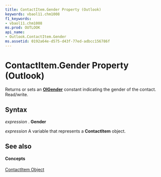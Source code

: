 ```yaml
---
title: ContactItem.Gender Property (Outlook)
keywords: vbaol11.chm1008
f1_keywords:
- vbaol11.chm1008
ms.prod: OUTLOOK
api_name:
- Outlook.ContactItem.Gender
ms.assetid: 0192a64e-d575-d43f-77ed-adbcc156786f
---
```



# ContactItem.Gender Property (Outlook)

Returns or sets an  **[OlGender](olgender-enumeration-outlook.md)** constant indicating the gender of the contact. Read/write.


## Syntax

 _expression_ . **Gender**

 _expression_ A variable that represents a **ContactItem** object.


## See also


#### Concepts


[ContactItem Object](contactitem-object-outlook.md)

